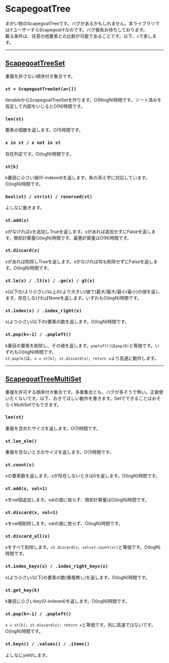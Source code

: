 # ScapegoatTree
まがい物のScapegoatTreeです。バグがあるかもしれません。本ライブラリでは♰ユーザーすらScapegoat♰なのです。バグ報告お待ちしております。  
載る条件は、任意の他要素との比較が可能であることです。以下、```x```で表します。

_____
## [ScapegoatTreeSet](https://github.com/titanium-22/Library/blob/main/BST/ScapegoatTree/ScapegoatTreeSet.py)
重複を許さない順序付き集合です。

### ```st = ScapegoatTreeSet(a=[])```
iterableからScapegoatTreeSetを作ります。O(NlogN)時間です。ソート済みを仮定して内部をいじるとO(N)時間です。

### ```len(st)```
要素の個数を返します。O(1)時間です。

### ```x in st / x not in st```
存在判定です。O(logN)時間です。

### ```st[k]```
k番目に小さい値(0-indexed)を返します。負の添え字に対応しています。O(logN)時間です。

### ```bool(st) / str(st) / reversed(st)```
よしなに動きます。

### ```st.add(x)```
xがなければxを追加しTrueを返します。xがあれば追加せずにFalseを返します。償却計算量O(logN)時間です。最悪計算量はO(N)時間です。

### ```st.discard(x)```
xがあれば削除しTrueを返します。xがなければ何も削除せずにFalseを返します。O(logN)時間です。

### ```st.le(x) / .lt(x) / .ge(x) / gt(x)```
x(以下の/より小さい/以上の/より大きい)値で(最大/最大/最小/最小)の値を返します。存在しなければNoneを返します。いずれもO(logN)時間です。

### ```st.index(x) / .index_right(x)```
x(より小さい/以下の)要素の数を返します。O(logN)時間です。

### ```st.pop(k=-1) / .popleft()```
k番目の要素を削除し、その値を返します。```popleft()```は```pop(0)```と等価です。いずれもO(logN)時間です。  
```st.pop(k)```は、```x = st[k]; st.discard(x); return x```より高速に動作します。


____
## [ScapegoatTreeMultiSet](https://github.com/titanium-22/Library/blob/main/BST/ScapegoatTree/ScapegoatTreeMultiSet.py)
重複を許可する順序付き集合です。多重集合とも。バグが多そうで怖い。正直使いたくないです。以下、おきてほしい動作を書きます。SetでできることはおそらくMultiSetでもできます。

### ```len(st)```
重複を含めたサイズを返します。O(1)時間です。

### ```st.len_elm()```
重複を含ないときのサイズを返します。O(1)時間です。

### ```st.count(x)```
xの要素数を返します。xが存在しないときは0を返します。O(logN)時間です。

### ```st.add(x, val=1)```
xをval個追加します。valの値に依らず、償却計算量はO(logN)時間です。

### ```st.discard(x, val=1)```
xをval個削除します。valの値に依らず、O(logN)時間です。

### ```st.discard_all(x)```
xをすべて削除します。```st.discard(x, val=st.count(x))```と等価です。O(logN)時間です。

### ```st.index_keys(x) / .index_right_keys(x)```
x(より小さい/以下)の要素の数(重複無し)を返します。O(logN)時間です。

### ```st.get_key(k)```
k番目に小さいkey(0-indexed)を返します。O(logN)時間です。

### ```st.pop(k=-1) / .popleft()```
```x = st[k]; st.discard(x); return x```と等価です。別に高速ではないです。O(logN)時間です。

### ```st.keys() / .values() / .items()```
よしなにyieldします。
